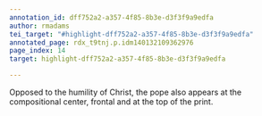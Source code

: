 ```yaml
---
annotation_id: dff752a2-a357-4f85-8b3e-d3f3f9a9edfa
author: rmadams
tei_target: "#highlight-dff752a2-a357-4f85-8b3e-d3f3f9a9edfa"
annotated_page: rdx_t9tnj.p.idm140132109362976
page_index: 14
target: highlight-dff752a2-a357-4f85-8b3e-d3f3f9a9edfa

---
```

Opposed to the humility of Christ, the pope also appears at the compositional center, frontal and at the top of the print.